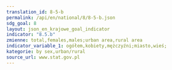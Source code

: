 ```yaml
---
translation_id: 8-5-b
permalink: /api/en/national/8/8-5-b.json
sdg_goal: 8
layout: json_en_krajowe_goal_indicator
indicator: "8.5.b"
zmienne: total,females,males;urban area,rural area
indicator_variable_1: ogółem,kobiety,mężczyźni;miasto,wieś;
kategorie: by sex,urban/rural
source_url: www.stat.gov.pl
---
```

